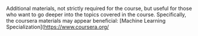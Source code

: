 Additional materials, not strictly required for the course, but useful for those who want to go deeper into the topics covered in the course. Specifically, the coursera materials may appear beneficial: [Machine Learning Specialization](https://www.coursera.org/